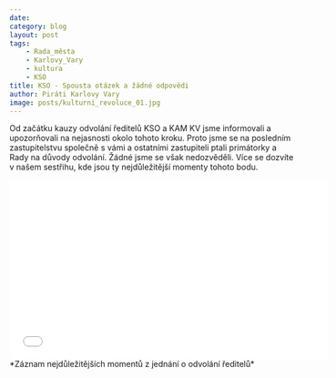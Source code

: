 ```yaml
---
date: 
category: blog
layout: post
tags:
    - Rada_města
    - Karlovy_Vary
    - kultura
    - KSO
title: KSO - Spousta otázek a žádné odpovědi
author: Piráti Karlovy Vary
image: posts/kulturni_revoluce_01.jpg
---
```

Od začátku kauzy odvolání ředitelů KSO a KAM KV jsme informovali a upozorňovali na nejasnosti okolo tohoto kroku. Proto jsme se na posledním zastupitelstvu společně s vámi a ostatními zastupiteli ptali primátorky a Rady na důvody odvolání.
Žádné jsme se však nedozvěděli. Více se dozvíte v našem sestřihu, kde jsou ty nejdůležitější momenty tohoto bodu.
<iframe width="560" height="315" src="[https://youtu.be/-PEg744xjls](https://youtu.be/-PEg744xjls)" frameborder="0" allow="accelerometer; autoplay; clipboard-write; encrypted-media; gyroscope; picture-in-picture" allowfullscreen></iframe> *Záznam nejdůležitějších momentů z jednání o odvolání ředitelů*
